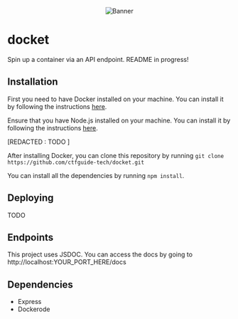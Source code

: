 <p align="center">
  <img src="https://i.ibb.co/LJxxtc7/Untitled-design-16.png" alt="Banner">
</p>

# docket

Spin up a container via an API endpoint. README in progress!

## Installation

First you need to have Docker installed on your machine. You can install it by following the instructions [here](https://docs.docker.com/get-docker/).

Ensure that you have Node.js installed on your machine. You can install it by following the instructions [here](https://nodejs.org/en/download/).

[REDACTED : TODO ]

After installing Docker, you can clone this repository by running `git clone https://github.com/ctfguide-tech/docket.git`

You can install all the dependencies by running `npm install`.

## Deploying
TODO

## Endpoints
This project uses JSDOC. You can access the docs by going to http://localhost:YOUR_PORT_HERE/docs


## Dependencies

- Express
- Dockerode


